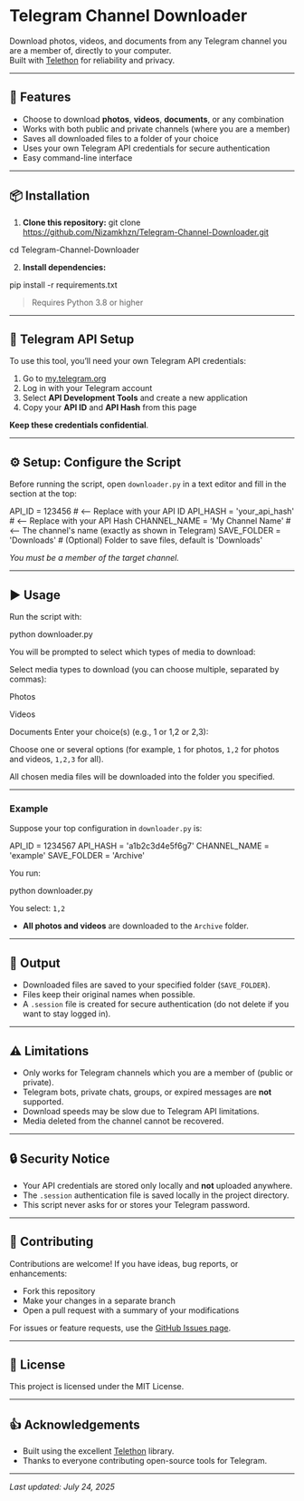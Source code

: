 # Telegram Channel Downloader

Download photos, videos, and documents from any Telegram channel you are a member of, directly to your computer.  
Built with [Telethon](https://github.com/LonamiWebs/Telethon) for reliability and privacy.

---

## 📌 Features

- Choose to download **photos**, **videos**, **documents**, or any combination
- Works with both public and private channels (where you are a member)
- Saves all downloaded files to a folder of your choice
- Uses your own Telegram API credentials for secure authentication
- Easy command-line interface

---

## 📦 Installation

1. **Clone this repository:**
git clone https://github.com/Nizamkhzn/Telegram-Channel-Downloader.git

cd Telegram-Channel-Downloader



2. **Install dependencies:**

pip install -r requirements.txt



> Requires Python 3.8 or higher

---

## 🔑 Telegram API Setup

To use this tool, you’ll need your own Telegram API credentials:

1. Go to [my.telegram.org](https://my.telegram.org)
2. Log in with your Telegram account
3. Select **API Development Tools** and create a new application
4. Copy your **API ID** and **API Hash** from this page

**Keep these credentials confidential**.

---

## ⚙️ Setup: Configure the Script

Before running the script, open `downloader.py` in a text editor and fill in the section at the top:

API_ID = 123456 # <-- Replace with your API ID
API_HASH = 'your_api_hash' # <-- Replace with your API Hash
CHANNEL_NAME = 'My Channel Name' # <-- The channel's name (exactly as shown in Telegram)
SAVE_FOLDER = 'Downloads' # (Optional) Folder to save files, default is 'Downloads'



*You must be a member of the target channel.*

---

## ▶️ Usage

Run the script with:

python downloader.py



You will be prompted to select which types of media to download:

Select media types to download (you can choose multiple, separated by commas):

Photos

Videos

Documents
Enter your choice(s) (e.g., 1 or 1,2 or 2,3):



Choose one or several options (for example, `1` for photos, `1,2` for photos and videos, `1,2,3` for all).

All chosen media files will be downloaded into the folder you specified.

---

### Example

Suppose your top configuration in `downloader.py` is:

API_ID = 1234567
API_HASH = 'a1b2c3d4e5f6g7'
CHANNEL_NAME = 'example'
SAVE_FOLDER = 'Archive'



You run:

python downloader.py



You select: `1,2`

- **All photos and videos** are downloaded to the `Archive` folder.

---

## 📂 Output

- Downloaded files are saved to your specified folder (`SAVE_FOLDER`).
- Files keep their original names when possible.
- A `.session` file is created for secure authentication (do not delete if you want to stay logged in).

---

## ⚠️ Limitations

- Only works for Telegram channels which you are a member of (public or private).
- Telegram bots, private chats, groups, or expired messages are **not** supported.
- Download speeds may be slow due to Telegram API limitations.
- Media deleted from the channel cannot be recovered.

---

## 🔒 Security Notice

- Your API credentials are stored only locally and **not** uploaded anywhere.
- The `.session` authentication file is saved locally in the project directory.
- This script never asks for or stores your Telegram password.

---

## 🤝 Contributing

Contributions are welcome! If you have ideas, bug reports, or enhancements:
- Fork this repository
- Make your changes in a separate branch
- Open a pull request with a summary of your modifications

For issues or feature requests, use the [GitHub Issues page](https://github.com/Nizamkhzn/Telegram-Channel-Downloader/issues).

---

## 📜 License

This project is licensed under the MIT License.

---

## 👍 Acknowledgements

- Built using the excellent [Telethon](https://github.com/LonamiWebs/Telethon) library.
- Thanks to everyone contributing open-source tools for Telegram.

---

_Last updated: July 24, 2025_